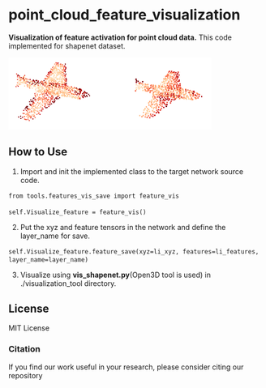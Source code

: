 # point_cloud_feature_visualization
**Visualization of feature activation for point cloud data.**
This code implemented for shapenet dataset.

<img src='./feature_visualization_ex.png' width=400>


## How to Use
1. Import and init the implemented class to the target network source code.
```
from tools.features_vis_save import feature_vis

self.Visualize_feature = feature_vis()
```
2. Put the xyz and feature tensors in the network and define the layer_name for save.
```
self.Visualize_feature.feature_save(xyz=li_xyz, features=li_features, layer_name=layer_name)
```

3. Visualize using **vis_shapenet.py**(Open3D tool is used) in ./visualization_tool directory.

## License
MIT License

### Citation
If you find our work useful in your research, please consider citing our repository
